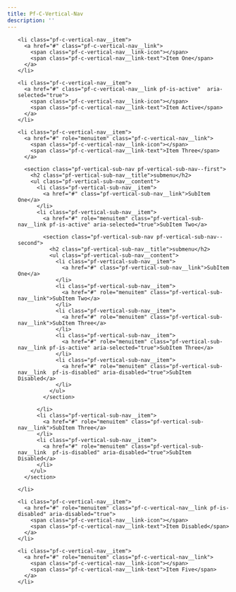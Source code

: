 ```yaml
---
title: Pf-C-Vertical-Nav
description: ''
---
```

<nav class="pf-c-vertical-nav" role="navigation">

  <ul class="pf-c-vertical-nav__content" role="menu" >

    <li class="pf-c-vertical-nav__item">
      <a href="#" class="pf-c-vertical-nav__link">
        <span class="pf-c-vertical-nav__link-icon"></span>
        <span class="pf-c-vertical-nav__link-text">Item One</span>
      </a>
    </li>

    <li class="pf-c-vertical-nav__item">
      <a href="#" class="pf-c-vertical-nav__link pf-is-active"  aria-selected="true">
        <span class="pf-c-vertical-nav__link-icon"></span>
        <span class="pf-c-vertical-nav__link-text">Item Active</span>
      </a>
    </li>

    <li class="pf-c-vertical-nav__item">
      <a href="#" role="menuitem" class="pf-c-vertical-nav__link">
        <span class="pf-c-vertical-nav__link-icon"></span>
        <span class="pf-c-vertical-nav__link-text">Item Three</span>
      </a>

      <section class="pf-vertical-sub-nav pf-vertical-sub-nav--first">
        <h2 class="pf-vertical-sub-nav__title">submenu</h2>
        <ul class="pf-vertical-sub-nav__content">
          <li class="pf-vertical-sub-nav__item">
            <a href="#" class="pf-vertical-sub-nav__link">SubItem One</a>
          </li>
          <li class="pf-vertical-sub-nav__item">
            <a href="#" role="menuitem" class="pf-vertical-sub-nav__link pf-is-active" aria-selected="true">SubItem Two</a>

            <section class="pf-vertical-sub-nav pf-vertical-sub-nav--second">
              <h2 class="pf-vertical-sub-nav__title">submenu</h2>
              <ul class="pf-vertical-sub-nav__content">
                <li class="pf-vertical-sub-nav__item">
                  <a href="#" class="pf-vertical-sub-nav__link">SubItem One</a>
                </li>
                <li class="pf-vertical-sub-nav__item">
                  <a href="#" role="menuitem" class="pf-vertical-sub-nav__link">SubItem Two</a>
                </li>
                <li class="pf-vertical-sub-nav__item">
                  <a href="#" role="menuitem" class="pf-vertical-sub-nav__link">SubItem Three</a>
                </li>
                <li class="pf-vertical-sub-nav__item">
                  <a href="#" role="menuitem" class="pf-vertical-sub-nav__link pf-is-active" aria-selected="true">SubItem Three</a>
                </li>
                <li class="pf-vertical-sub-nav__item">
                  <a href="#" role="menuitem" class="pf-vertical-sub-nav__link  pf-is-disabled" aria-disabled="true">SubItem Disabled</a>
                </li>
              </ul>
            </section>

          </li>
          <li class="pf-vertical-sub-nav__item">
            <a href="#" role="menuitem" class="pf-vertical-sub-nav__link">SubItem Three</a>
          </li>
          <li class="pf-vertical-sub-nav__item">
            <a href="#" role="menuitem" class="pf-vertical-sub-nav__link  pf-is-disabled" aria-disabled="true">SubItem Disabled</a>
          </li>
        </ul>
      </section>

    </li>

    <li class="pf-c-vertical-nav__item">
      <a href="#" role="menuitem" class="pf-c-vertical-nav__link pf-is-disabled" aria-disabled="true">
        <span class="pf-c-vertical-nav__link-icon"></span>
        <span class="pf-c-vertical-nav__link-text">Item Disabled</span>
      </a>
    </li>

    <li class="pf-c-vertical-nav__item">
      <a href="#" role="menuitem" class="pf-c-vertical-nav__link">
        <span class="pf-c-vertical-nav__link-icon"></span>
        <span class="pf-c-vertical-nav__link-text">Item Five</span>
      </a>
    </li>

  </ul>
</nav>
